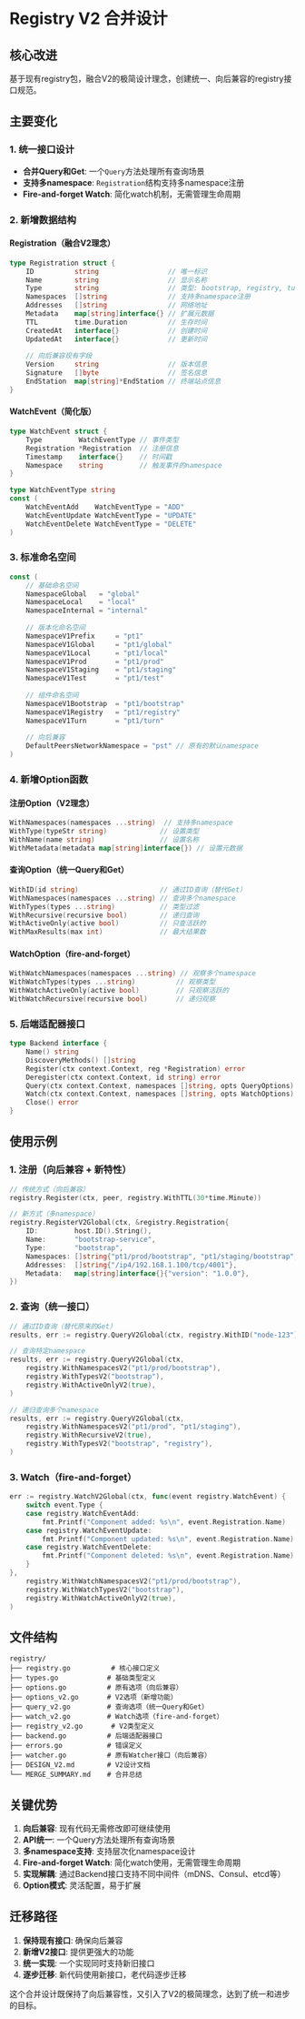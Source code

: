 # Registry V2 合并设计

## 核心改进

基于现有registry包，融合V2的极简设计理念，创建统一、向后兼容的registry接口规范。

## 主要变化

### 1. 统一接口设计
- **合并Query和Get**: 一个`Query`方法处理所有查询场景
- **支持多namespace**: `Registration`结构支持多namespace注册
- **Fire-and-forget Watch**: 简化watch机制，无需管理生命周期

### 2. 新增数据结构

#### Registration（融合V2理念）
```go
type Registration struct {
	ID          string                 // 唯一标识
	Name        string                 // 显示名称
	Type        string                 // 类型: bootstrap, registry, turn, peer
	Namespaces  []string               // 支持多namespace注册
	Addresses   []string               // 网络地址
	Metadata    map[string]interface{} // 扩展元数据
	TTL         time.Duration          // 生存时间
	CreatedAt   interface{}            // 创建时间
	UpdatedAt   interface{}            // 更新时间
	
	// 向后兼容现有字段
	Version     string                 // 版本信息
	Signature   []byte                 // 签名信息
	EndStation  map[string]*EndStation // 终端站点信息
}
```

#### WatchEvent（简化版）
```go
type WatchEvent struct {
	Type         WatchEventType // 事件类型
	Registration *Registration  // 注册信息
	Timestamp    interface{}    // 时间戳
	Namespace    string         // 触发事件的namespace
}

type WatchEventType string
const (
	WatchEventAdd    WatchEventType = "ADD"
	WatchEventUpdate WatchEventType = "UPDATE" 
	WatchEventDelete WatchEventType = "DELETE"
)
```

### 3. 标准命名空间
```go
const (
	// 基础命名空间
	NamespaceGlobal   = "global"
	NamespaceLocal    = "local"
	NamespaceInternal = "internal"
	
	// 版本化命名空间
	NamespaceV1Prefix     = "pt1"
	NamespaceV1Global     = "pt1/global"
	NamespaceV1Local      = "pt1/local"
	NamespaceV1Prod       = "pt1/prod"
	NamespaceV1Staging    = "pt1/staging"
	NamespaceV1Test       = "pt1/test"
	
	// 组件命名空间
	NamespaceV1Bootstrap  = "pt1/bootstrap"
	NamespaceV1Registry   = "pt1/registry"
	NamespaceV1Turn       = "pt1/turn"
	
	// 向后兼容
	DefaultPeersNetworkNamespace = "pst" // 原有的默认namespace
)
```

### 4. 新增Option函数

#### 注册Option（V2理念）
```go
WithNamespaces(namespaces ...string)  // 支持多namespace
WithType(typeStr string)             // 设置类型
WithName(name string)                // 设置名称
WithMetadata(metadata map[string]interface{}) // 设置元数据
```

#### 查询Option（统一Query和Get）
```go
WithID(id string)                    // 通过ID查询（替代Get）
WithNamespaces(namespaces ...string) // 查询多个namespace
WithTypes(types ...string)           // 类型过滤
WithRecursive(recursive bool)        // 递归查询
WithActiveOnly(active bool)          // 只查活跃的
WithMaxResults(max int)              // 最大结果数
```

#### WatchOption（fire-and-forget）
```go
WithWatchNamespaces(namespaces ...string) // 观察多个namespace
WithWatchTypes(types ...string)          // 观察类型
WithWatchActiveOnly(active bool)         // 只观察活跃的
WithWatchRecursive(recursive bool)       // 递归观察
```

### 5. 后端适配器接口
```go
type Backend interface {
	Name() string
	DiscoveryMethods() []string
	Register(ctx context.Context, reg *Registration) error
	Deregister(ctx context.Context, id string) error
	Query(ctx context.Context, namespaces []string, opts QueryOptions) ([]*Registration, error)
	Watch(ctx context.Context, namespaces []string, opts WatchOptions) (<-chan WatchEvent, error)
	Close() error
}
```

## 使用示例

### 1. 注册（向后兼容 + 新特性）
```go
// 传统方式（向后兼容）
registry.Register(ctx, peer, registry.WithTTL(30*time.Minute))

// 新方式（多namespace）
registry.RegisterV2Global(ctx, &registry.Registration{
	ID:         host.ID().String(),
	Name:       "bootstrap-service",
	Type:       "bootstrap",
	Namespaces: []string{"pt1/prod/bootstrap", "pt1/staging/bootstrap", "global"},
	Addresses:  []string{"/ip4/192.168.1.100/tcp/4001"},
	Metadata:   map[string]interface{}{"version": "1.0.0"},
})
```

### 2. 查询（统一接口）
```go
// 通过ID查询（替代原来的Get）
results, err := registry.QueryV2Global(ctx, registry.WithID("node-123"))

// 查询特定namespace
results, err := registry.QueryV2Global(ctx,
	registry.WithNamespacesV2("pt1/prod/bootstrap"),
	registry.WithTypesV2("bootstrap"),
	registry.WithActiveOnlyV2(true),
)

// 递归查询多个namespace
results, err := registry.QueryV2Global(ctx,
	registry.WithNamespacesV2("pt1/prod", "pt1/staging"),
	registry.WithRecursiveV2(true),
	registry.WithTypesV2("bootstrap", "registry"),
)
```

### 3. Watch（fire-and-forget）
```go
err := registry.WatchV2Global(ctx, func(event registry.WatchEvent) {
	switch event.Type {
	case registry.WatchEventAdd:
		fmt.Printf("Component added: %s\n", event.Registration.Name)
	case registry.WatchEventUpdate:
		fmt.Printf("Component updated: %s\n", event.Registration.Name)
	case registry.WatchEventDelete:
		fmt.Printf("Component deleted: %s\n", event.Registration.Name)
	}
},
	registry.WithWatchNamespacesV2("pt1/prod/bootstrap"),
	registry.WithWatchTypesV2("bootstrap"),
	registry.WithWatchActiveOnlyV2(true),
)
```

## 文件结构

```
registry/
├── registry.go          # 核心接口定义
├── types.go            # 基础类型定义
├── options.go          # 原有选项（向后兼容）
├── options_v2.go       # V2选项（新增功能）
├── query_v2.go         # 查询选项（统一Query和Get）
├── watch_v2.go         # Watch选项（fire-and-forget）
├── registry_v2.go       # V2类型定义
├── backend.go          # 后端适配器接口
├── errors.go           # 错误定义
├── watcher.go          # 原有Watcher接口（向后兼容）
├── DESIGN_V2.md        # V2设计文档
└── MERGE_SUMMARY.md    # 合并总结
```

## 关键优势

1. **向后兼容**: 现有代码无需修改即可继续使用
2. **API统一**: 一个Query方法处理所有查询场景
3. **多namespace支持**: 支持层次化namespace设计
4. **Fire-and-forget Watch**: 简化watch使用，无需管理生命周期
5. **实现解耦**: 通过Backend接口支持不同中间件（mDNS、Consul、etcd等）
6. **Option模式**: 灵活配置，易于扩展

## 迁移路径

1. **保持现有接口**: 确保向后兼容
2. **新增V2接口**: 提供更强大的功能
3. **统一实现**: 一个实现同时支持新旧接口
4. **逐步迁移**: 新代码使用新接口，老代码逐步迁移

这个合并设计既保持了向后兼容性，又引入了V2的极简理念，达到了统一和进步的目标。